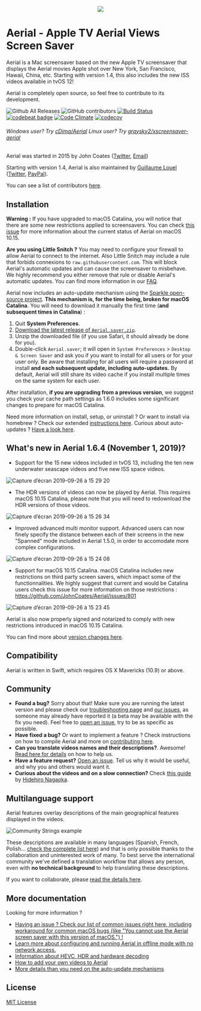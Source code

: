 <p align="center">
  <img src="https://cloud.githubusercontent.com/assets/499192/10754100/c0e1cc4c-7c95-11e5-9d3b-842d3acc2fd5.gif">
</p>

# Aerial - Apple TV Aerial Views Screen Saver

Aerial is a Mac screensaver based on the new Apple TV screensaver that displays the Aerial movies Apple shot over New York, San Francisco, Hawaii, China, etc. Starting with version 1.4, this also includes the new ISS videos available in tvOS 12!

Aerial is completely open source, so feel free to contribute to its development.

![Github All Releases](https://img.shields.io/github/downloads/johncoates/aerial/total.svg?maxAge=86400)
![GitHub contributors](https://img.shields.io/github/contributors/johncoates/aerial.svg?maxAge=2592000)
[![Build Status](https://travis-ci.org/JohnCoates/Aerial.svg?branch=master)](https://travis-ci.org/JohnCoates/Aerial)
[![codebeat badge](https://codebeat.co/badges/cefd1672-5501-4b79-8d08-c2121cdbc9ed)](https://codebeat.co/projects/github-com-johncoates-aerial-e1c8873e-7a9f-4c74-9e50-0380add2478a)
[![Code Climate](https://codeclimate.com/github/JohnCoates/Aerial/badges/gpa.svg)](https://codeclimate.com/github/JohnCoates/Aerial)
[![codecov](https://codecov.io/gh/JohnCoates/Aerial/branch/master/graph/badge.svg)](https://codecov.io/gh/JohnCoates/Aerial)

###### Windows user? Try [cDima/Aerial](https://github.com/cDima/Aerial/) Linux user? Try [graysky2/xscreensaver-aerial](https://github.com/graysky2/xscreensaver-aerial/)

Aerial was started in 2015 by John Coates ([Twitter](https://twitter.com/JohnCoatesDev), [Email](mailto:john@johncoates.me))

Starting with version 1.4, Aerial is also maintained by [Guillaume Louel](https://github.com/glouel) ([Twitter](https://twitter.com/C_Wiz), [PayPal](https://paypal.me/glouel?locale.x=fr_FR)).

You can see a list of contributors [here](https://github.com/JohnCoates/Aerial/graphs/contributors).

## Installation

**Warning :** If you have upgraded to macOS Catalina, you will notice that there are some new restrictions applied to screensavers. You can check [this issue](https://github.com/JohnCoates/Aerial/issues/801) for more information about the current status of Aerial on macOS 10.15.  

**Are you using Little Snitch ?** You may need to configure your firewall to allow Aerial to connect to the internet. Also Little Snitch may include a rule that forbids connexions to `raw.githubusercontent.com`. This will block Aerial's automatic updates and can cause the screensaver to misbehave. We highly recommend you either remove that rule or disable Aerial's automatic updates. You can find more information in our [FAQ](https://github.com/JohnCoates/Aerial/blob/master/Documentation/Troubleshooting.md).

Aerial now includes an auto-update mechanism using the [Sparkle open-source project](https://github.com/sparkle-project/Sparkle). **This mechanism is, for the time being, broken for macOS Catalina**. You will need to download it manually the first time (**and subsequent times in Catalina**) :

1. Quit **System Preferences**.
2. [Download the latest release of `Aerial.saver.zip`](https://github.com/JohnCoates/Aerial/releases/latest). 
3. Unzip the downloaded file (if you use Safari, it should already be done for you).
4. Double-click `Aerial.saver`; it will open in `System Preferences` > `Desktop & Screen Saver` and ask you if you want to install for all users or for your user only. Be aware that installing for all users will require a password at install **and each subsequent update, including auto-updates.** By default, Aerial will still share its video cache if you install multiple times on the same system for each user.

After installation, **if you are upgrading from a previous version**, we suggest you check your cache path settings as 1.6.0 includes some significant changes to prepare for macOS Catalina. 

Need more information on install, setup, or uninstall ? Or want to install via homebrew ? Check our extended [instructions here](Documentation/Installation.md). Curious about auto-updates ? [Have a look here](Documentation/AutoUpdates.md).

## What's new in Aerial 1.6.4 (November 1, 2019)?

- Support for the 15 new videos included in tvOS 13, including the ten new underwater seascape videos and five new ISS space videos. 

![Capture d’écran 2019-09-26 à 15 29 20](https://user-images.githubusercontent.com/37544189/65692345-a9224600-e072-11e9-8c60-b0e0e546ad31.jpg)

- The HDR versions of videos can now be played by Aerial. This requires macOS 10.15 Catalina, please note that you will need to redownload the HDR versions of those videos. 

![Capture d’écran 2019-09-26 à 15 26 34](https://user-images.githubusercontent.com/37544189/65692344-a889af80-e072-11e9-8eac-361ba1f5d980.jpg)

- Improved advanced multi monitor support. Advanced users can now finely specify the distance between each of their screens in the new "Spanned" mode included in Aerial 1.5.0, in order to accomodate more complex configurations.

![Capture d’écran 2019-09-26 à 15 24 08](https://user-images.githubusercontent.com/37544189/65692342-a889af80-e072-11e9-81ad-de70c7b2f0a1.jpg)

- Support for macOS 10.15 Catalina. macOS Catalina includes new restrictions on third party screen savers, which impact some of the functionnalities. We highly suggest that current and would be Catalina users check this issue for more information on those restrictions : https://github.com/JohnCoates/Aerial/issues/801

![Capture d’écran 2019-09-26 à 15 23 45](https://user-images.githubusercontent.com/37544189/65692340-a889af80-e072-11e9-8109-cdcd8f55fe86.jpg)

Aerial is also now properly signed and notarized to comply with new restrictions introduced in macOS 10.15 Catalina. 

You can find more about [version changes here](Documentation/ChangeLog.md).

## Compatibility

Aerial is written in Swift, which requires OS X Mavericks (10.9) or above.  

## Community

- **Found a bug?** Sorry about that! Make sure you are running the latest version and please check our [troubleshooting page](Documentation/Troubleshooting.md) and [our issues](https://github.com/JohnCoates/Aerial/issues), as someone may already have reported it (a beta may be available with the fix you need). Feel free to [open an issue](https://github.com/JohnCoates/Aerial/issues/new), try to be as specific as possible.
- **Have fixed a bug?** Or want to implement a feature ? Check instructions on how to compile Aerial and more on [contributing here](Documentation/Contribute.md).
- **Can you translate videos names and their descriptions?**. Awesome! [Read here for details](Resources/Community/Readme.md) on how to help us.
- **Have a feature request?** [Open an issue](https://github.com/JohnCoates/Aerial/issues/new). Tell us why it would be useful, and why you and others would want it.
- **Curious about the videos and on a slow connection?** Check [this guide](https://paper.dropbox.com/doc/Aerial-macOS-screen-saver-list-with-version-1.4.6-HvOeL0gNhLpqpIFgmLHaS) by [Hidehiro Nagaoka](https://github.com/hidehiro98).

## Multilanguage support

Aerial features overlay descriptions of the main geographical features displayed in the videos.

![Community Strings example](https://user-images.githubusercontent.com/4295/52958947-75bd6180-3395-11e9-947f-3c77d9f41928.jpg)

These descriptions are available in many languages (Spanish, French, Polish… [check the complete list here](Resources/Community/Readme.md)) and that is only possible thanks to the collaboration and uninterested work of many. To best serve the international community we've defined a translation workflow that allows any person, even with **no technical background** to help translating these descriptions.

If you want to collaborate, please [read the details here](Resources/Community/Readme.md).

## More documentation

Looking for more information ?

- [Having an issue ? Check our list of common issues right here, including workaround for common macOS bugs (like "You cannot use the Aerial screen saver with this version of macOS.") !](Documentation/Troubleshooting.md)
- [Learn more about configuring and running Aerial in offline mode with no network access.](Documentation/OfflineMode.md)
- [Information about HEVC, HDR and hardware decoding](Documentation/HardwareDecoding.md) 
- [How to add your own videos to Aerial](Documentation/CustomVideos.md)
- [More details than you need on the auto-update mechanisms](Documentation/AutoUpdates.md)

## License

[MIT License](https://raw.githubusercontent.com/JohnCoates/Aerial/master/LICENSE)
